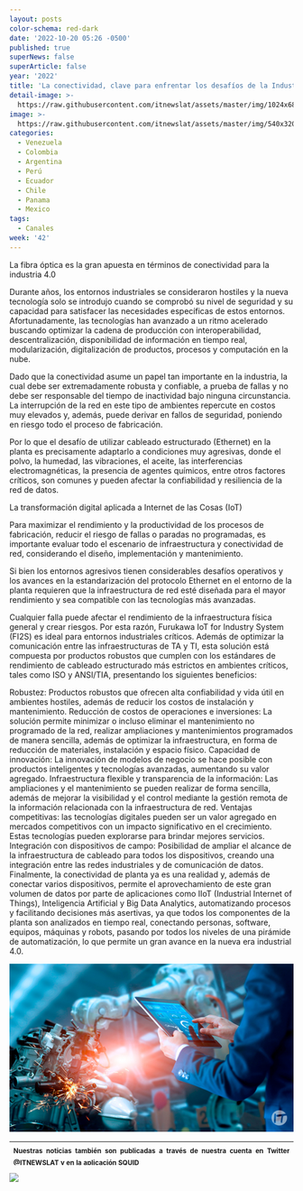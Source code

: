 ```yaml
---
layout: posts
color-schema: red-dark
date: '2022-10-20 05:26 -0500'
published: true
superNews: false
superArticle: false
year: '2022'
title: 'La conectividad, clave para enfrentar los desafíos de la Industria 4.0 '
detail-image: >-
  https://raw.githubusercontent.com/itnewslat/assets/master/img/1024x680/industria4.0-g.jpg
image: >-
  https://raw.githubusercontent.com/itnewslat/assets/master/img/540x320/industria4.0-p.jpg
categories:
  - Venezuela
  - Colombia
  - Argentina
  - Perú
  - Ecuador
  - Chile
  - Panama
  - Mexico
tags:
  - Canales
week: '42'
---
```

La fibra óptica es la gran apuesta en términos de conectividad para la industria 4.0

Durante años, los entornos industriales se consideraron hostiles y la nueva tecnología solo se introdujo cuando se comprobó su nivel de seguridad y su capacidad para satisfacer las necesidades específicas de estos entornos. Afortunadamente, las tecnologías han avanzado a un ritmo acelerado buscando optimizar la cadena de producción con interoperabilidad, descentralización, disponibilidad de información en tiempo real, modularización, digitalización de productos, procesos y computación en la nube.   

Dado que la conectividad asume un papel tan importante en la industria, la cual debe ser extremadamente robusta y confiable, a prueba de fallas y no debe ser responsable del tiempo de inactividad bajo ninguna circunstancia. La interrupción de la red en este tipo de ambientes repercute en costos muy elevados y, además, puede derivar en fallos de seguridad, poniendo en riesgo todo el proceso de fabricación. 

Por lo que el desafío de utilizar cableado estructurado (Ethernet) en la planta es precisamente adaptarlo a condiciones muy agresivas, donde el polvo, la humedad, las vibraciones, el aceite, las interferencias electromagnéticas, la presencia de agentes químicos, entre otros factores críticos, son comunes y pueden afectar la confiabilidad y resiliencia de la red de datos.

La transformación digital aplicada a Internet de las Cosas (IoT)

Para maximizar el rendimiento y la productividad de los procesos de fabricación, reducir el riesgo de fallas o paradas no programadas, es importante evaluar todo el escenario de infraestructura y conectividad de red, considerando el diseño, implementación y mantenimiento. 

Si bien los entornos agresivos tienen considerables desafíos operativos y los avances en la estandarización del protocolo Ethernet en el entorno de la planta requieren que la infraestructura de red esté diseñada para el mayor rendimiento y sea compatible con las tecnologías más avanzadas. 

Cualquier falla puede afectar el rendimiento de la infraestructura física general y crear riesgos. Por esta razón, Furukawa IoT for Industry System (FI2S) es ideal para entornos industriales críticos. Además de optimizar la comunicación entre las infraestructuras de TA y TI, esta solución está compuesta por productos robustos que cumplen con los estándares de rendimiento de cableado estructurado más estrictos en ambientes críticos, tales como ISO y ANSI/TIA, presentando los siguientes beneficios:

Robustez: Productos robustos que ofrecen alta confiabilidad y vida útil en ambientes hostiles, además de reducir los costos de instalación y mantenimiento.
Reducción de costos de operaciones e inversiones: La solución permite minimizar o incluso eliminar el mantenimiento no programado de la red, realizar ampliaciones y mantenimientos programados de manera sencilla, además de optimizar la infraestructura, en forma de reducción de materiales, instalación y espacio físico.
Capacidad de innovación: La innovación de modelos de negocio se hace posible con productos inteligentes y tecnologías avanzadas, aumentando su valor agregado.
Infraestructura flexible y transparencia de la información: Las ampliaciones y el mantenimiento se pueden realizar de forma sencilla, además de mejorar la visibilidad y el control mediante la gestión remota de la información relacionada con la infraestructura de red.
Ventajas competitivas: las tecnologías digitales pueden ser un valor agregado en mercados competitivos con un impacto significativo en el crecimiento. Estas tecnologías pueden explorarse para brindar mejores servicios.
Integración con dispositivos de campo: Posibilidad de ampliar el alcance de la infraestructura de cableado para todos los dispositivos, creando una integración entre las redes industriales y de comunicación de datos.
Finalmente, la conectividad de planta ya es una realidad y, además de conectar varios dispositivos, permite el aprovechamiento de este gran volumen de datos por parte de aplicaciones como IIoT (Industrial Internet of Things), Inteligencia Artificial y Big Data Analytics, automatizando procesos y facilitando decisiones más asertivas, ya que todos los componentes de la planta son analizados en tiempo real, conectando personas, software, equipos, máquinas y robots, pasando por todos los niveles de una pirámide de automatización, lo que permite un gran avance en la nueva era industrial 4.0.

![](https://raw.githubusercontent.com/itnewslat/assets/master/img/540x320/industria4.0-p.jpg)

<table style="height: 42px;" width="569">
<tbody>
<tr>
<td style="text-align: justify;"><sub><strong>Nuestras noticias también son publicadas a través de nuestra cuenta en Twitter <a href="https://twitter.com/itnewslat?lang=es">@ITNEWSLAT</a> y en la aplicación <a href="https://squidapp.co/en/">SQUID</a></strong></sub></td>
</tr>
</tbody>
</table>

<img src="https://tracker.metricool.com/c3po.jpg?hash=56f88a41e39ab42c063cc51676587a04"/>